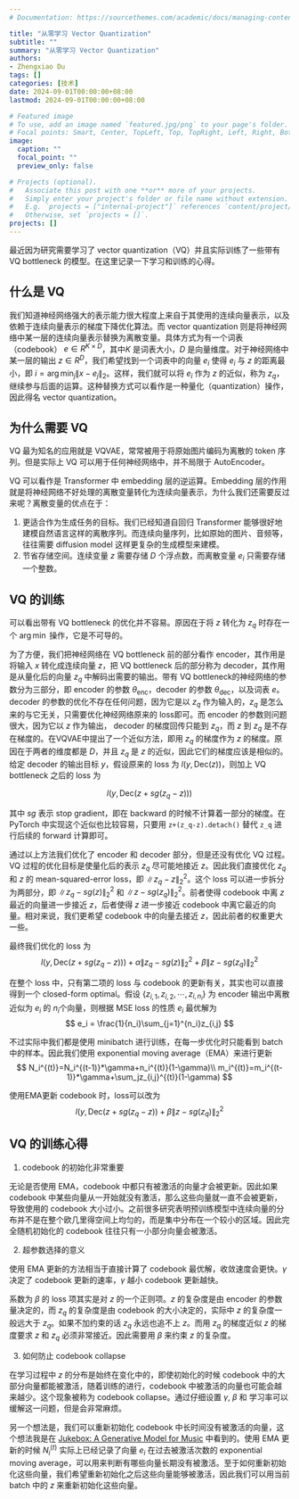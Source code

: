 ```yaml
---
# Documentation: https://sourcethemes.com/academic/docs/managing-content/

title: "从零学习 Vector Quantization"
subtitle: ""
summary: "从零学习 Vector Quantization"
authors: 
- Zhengxiao Du
tags: []
categories: [技术]
date: 2024-09-01T00:00:00+08:00
lastmod: 2024-09-01T00:00:00+08:00

# Featured image
# To use, add an image named `featured.jpg/png` to your page's folder.
# Focal points: Smart, Center, TopLeft, Top, TopRight, Left, Right, BottomLeft, Bottom, BottomRight.
image:
  caption: ""
  focal_point: ""
  preview_only: false

# Projects (optional).
#   Associate this post with one **or** more of your projects.
#   Simply enter your project's folder or file name without extension.
#   E.g. `projects = ["internal-project"]` references `content/project/deep-learning/index.md`.
#   Otherwise, set `projects = []`.
projects: []
---
```


最近因为研究需要学习了 vector quantization（VQ）并且实际训练了一些带有 VQ bottleneck 的模型。在这里记录一下学习和训练的心得。

## 什么是 VQ

我们知道神经网络强大的表示能力很大程度上来自于其使用的连续向量表示，以及依赖于连续向量表示的梯度下降优化算法。而 vector quantization 则是将神经网络中某一层的连续向量表示替换为离散变量。具体方式为有一个词表（codebook） $e\in R^{K\times D}$，其中$K$ 是词表大小，$D$ 是向量维度。对于神经网络中某一层的输出 $z\in R^{D}$，我们希望找到一个词表中的向量 $e_i$ 使得 $e_i$ 与 $z$ 的距离最小，即 $i = \arg\min_j \|x - e_j\|_2$。这样，我们就可以将 $e_i$ 作为 $z$ 的近似，称为 $z_q$，继续参与后面的运算。这种替换方式可以看作是一种量化（quantization）操作，因此得名 vector quantization。

## 为什么需要 VQ

VQ 最为知名的应用就是 VQVAE，常常被用于将原始图片编码为离散的 token 序列。但是实际上 VQ 可以用于任何神经网络中，并不局限于 AutoEncoder。

VQ 可以看作是 Transformer 中 embedding 层的逆运算。Embedding 层的作用就是将神经网络不好处理的离散变量转化为连续向量表示，为什么我们还需要反过来呢？离散变量的优点在于：

1. 更适合作为生成任务的目标。我们已经知道自回归 Transformer 能够很好地建模自然语言这样的离散序列。而连续向量序列，比如原始的图片、音频等，往往需要 diffusion model 这样更复杂的生成模型来建模。
2. 节省存储空间。连续变量 $z$ 需要存储 $D$ 个浮点数，而离散变量 $e_i$ 只需要存储一个整数。


## VQ 的训练

可以看出带有 VQ bottleneck 的优化并不容易。原因在于将 $z$ 转化为 $z_q$ 时存在一个 $\arg\min$ 操作，它是不可导的。

为了方便，我们把神经网络在 VQ bottleneck 前的部分看作 encoder，其作用是将输入 $x$ 转化成连续向量 $z$，把 VQ bottleneck 后的部分称为 decoder，其作用是从量化后的向量 $z_q$ 中解码出需要的输出。带有 VQ bottleneck的神经网络的参数分为三部分，即 encoder 的参数 $\theta_{\text{enc}}$，decoder 的参数 $\theta_{\text{dec}}$，以及词表 $e$。decoder 的参数的优化不存在任何问题，因为它是以 $z_q$ 作为输入的，$z_q$ 是怎么来的与它无关，只需要优化神经网络原来的 loss即可。而 encoder 的参数则问题很大，因为它以 $z$ 作为输出， decoder 的梯度回传只能到 $z_q$，而 $z$ 到 $z_q$ 是不存在梯度的。在VQVAE中提出了一个近似方法，即用 $z_q$ 的梯度作为 $z$ 的梯度。原因在于两者的维度都是 $D$，并且 $z_q$ 是 $z$ 的近似，因此它们的梯度应该是相似的。给定 decoder 的输出目标 $y$，假设原来的 loss 为 $l(y, \text{Dec}(z))$，则加上 VQ bottleneck 之后的 loss 为

$$
l(y,\text{Dec}(z+sg(z_q-z)))
$$

其中 $sg$ 表示 stop gradient，即在 backward 的时候不计算着一部分的梯度。在 PyTorch 中实现这个近似也比较容易，只要用 `z+(z_q-z).detach()` 替代 `z_q` 进行后续的 forward 计算即可。

通过以上方法我们优化了 encoder 和 decoder 部分，但是还没有优化 VQ 过程。VQ 过程的优化目标是使量化后的表示 $z_q$ 尽可能地接近 $z$。因此我们直接优化 $z_q$ 和 $z$ 的 mean-squared-error loss，即 $\|z_q-z\|_2^2$。这个 loss 可以进一步拆分为两部分，即 $\|z_q-sg(z)\|_2^2$ 和 $\|z-sg(z_q)\|_2^2$。前者使得 codebook 中离 $z$ 最近的向量进一步接近 $z$，后者使得 $z$ 进一步接近 codebook 中离它最近的向量。相对来说，我们更希望 codebook 中的向量去接近 $z$，因此前者的权重更大一些。

最终我们优化的 loss 为
$$
l(y, \text{Dec}(z+sg(z_q-z)))+\alpha \|z_q-sg(z)\|_2^2+\beta \|z-sg(z_q)\|_2^2
$$

在整个 loss 中，只有第二项的 loss 与 codebook 的更新有关，其实也可以直接得到一个 closed-form optimal。假设 $\{z_{i,1},z_{i,2},\cdots,z_{i,n_i}\}$ 为 encoder 输出中离散近似为 $e_i$ 的 $n_i$个向量，则根据 MSE loss 的性质 $e_i$ 最优解为
$$
e_i = \frac{1}{n_i}\sum_{j=1}^{n_i}z_{i,j}
$$

不过实际中我们都是使用 minibatch 进行训练，在每一步优化时只能看到 batch 中的样本。因此我们使用 exponential moving average（EMA）来进行更新
$$
N_i^{(t)}=N_i^{(t-1)}*\gamma+n_i^{(t)}(1-\gamma)\\
m_i^{(t)}=m_i^{(t-1)}*\gamma+\sum_jz_{i,j}^{(t)}(1-\gamma)
$$

使用EMA更新 codebook 时，loss可以改为
$$
l(y, \text{Dec}(z+sg(z_q-z))+\beta \|z-sg(z_q)\|_2^2
$$



## VQ 的训练心得

1. codebook 的初始化非常重要

无论是否使用 EMA，codebook 中都只有被激活的向量才会被更新。因此如果 codebook 中某些向量从一开始就没有激活，那么这些向量就一直不会被更新，导致使用的 codebook 大小过小。之前很多研究表明预训练模型中连续向量的分布并不是在整个欧几里得空间上均匀的，而是集中分布在一个较小的区域。因此完全随机初始化的 codebook 往往只有一小部分向量会被激活。


2. 超参数选择的意义

使用 EMA 更新的方法相当于直接计算了 codebook 最优解，收敛速度会更快。$\gamma$ 决定了 codebook 更新的速率，$\gamma$ 越小 codebook 更新越快。

系数为 $\beta$ 的 loss 项其实是对 $z$ 的一个正则项。$z$ 的复杂度是由 encoder 的参数量决定的，而 $z_q$ 的复杂度是由 codebook 的大小决定的，实际中 $z$ 的复杂度一般远大于 $z_q$。如果不加约束的话 $z_q$ 永远也追不上 $z$。而用 $z_q$ 的梯度近似 $z$ 的梯度要求 $z$ 和 $z_q$ 必须非常接近。因此需要用 $\beta$ 来约束 $z$ 的复杂度。

3. 如何防止 codebook collapse
   
在学习过程中 $z$ 的分布是始终在变化中的，即使初始化的时候 codebook 中的大部分向量都能被激活，随着训练的进行，codebook 中被激活的向量也可能会越来越少。这个现象被称为 codebook collapse。通过仔细设置 $\gamma$, $\beta$ 和 学习率可以缓解这一问题，但是会非常麻烦。

另一个想法是，我们可以重新初始化 codebook 中长时间没有被激活的向量，这个想法我是在 [Jukebox: A Generative Model for Music](http://arxiv.org/abs/2005.00341) 中看到的。使用 EMA 更新的时候 $N_i^{(t)}$ 实际上已经记录了向量 $e_i$ 在过去被激活次数的 exponential moving average，可以用来判断有哪些向量长期没有被激活。至于如何重新初始化这些向量，我们希望重新初始化之后这些向量能够被激活，因此我们可以用当前 batch 中的 $z$ 来重新初始化这些向量。

